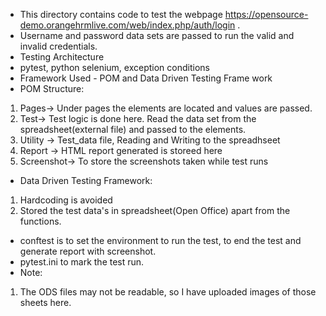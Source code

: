 * This directory contains code to test the webpage https://opensource-demo.orangehrmlive.com/web/index.php/auth/login .
* Username and password data sets are passed to run the valid and invalid credentials.
* Testing Architecture
* pytest, python selenium, exception conditions
* Framework Used - POM and Data Driven Testing Frame work 
* POM Structure:
1. Pages-> Under pages the elements are located and values are passed.
2. Test-> Test logic is done here. Read the data set from the spreadsheet(external file) and passed to the elements.
3. Utility -> Test_data file, Reading and Writing to the spreadhseet
4. Report -> HTML report generated is storeed here 
5. Screenshot-> To store the screenshots taken while test runs
* Data Driven Testing Framework:
1. Hardcoding is avoided
2. Stored the test data's in spreadsheet(Open Office) apart from the functions.
* conftest is to set the environment to run the test, to end the test and generate report with screenshot.
* pytest.ini to mark the test run.
* Note:
1. The ODS files may not be readable, so I have uploaded images of those sheets here.

